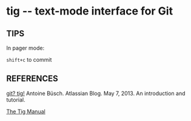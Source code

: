 tig -- text-mode interface for Git
==================================

## TIPS

In pager mode:

`shift+c` to commit

## REFERENCES

[git? tig!](http://blogs.atlassian.com/2013/05/git-tig/) Antoine Büsch. Atlassian Blog. May 7, 2013. An introduction and tutorial.

[The Tig Manual](http://jonas.nitro.dk/tig/manual.html)
